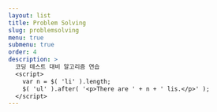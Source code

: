 ```yaml
---
layout: list
title: Problem Solving
slug: problemsolving
menu: true
submenu: true
order: 4
description: >
  코딩 테스트 대비 알고리즘 연습  
  <script>
    var n = $( 'li' ).length;
    $( 'ul' ).after( '<p>There are ' + n + ' lis.</p>' );
  </script>
---
```


